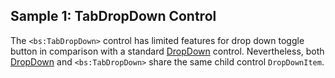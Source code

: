 ## Sample 1: TabDropDown Control

The `<bs:TabDropDown>` control has limited features for drop down toggle button in comparison with a standard [DropDown](~/controls/bootstrap5/DropDown) control.  Nevertheless, both [DropDown](~/controls/bootstrap5/DropDown) and `<bs:TabDropDown>` share the same child control `DropDownItem`.